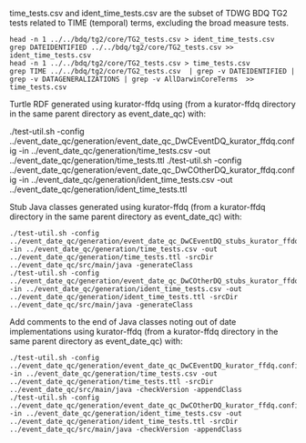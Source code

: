 time_tests.csv and ident_time_tests.csv are the subset of TDWG BDQ TG2 tests related to TIME (temporal) terms, excluding the broad measure tests.

    head -n 1 ../../bdq/tg2/core/TG2_tests.csv > ident_time_tests.csv
    grep DATEIDENTIFIED ../../bdq/tg2/core/TG2_tests.csv >> ident_time_tests.csv
    head -n 1 ../../bdq/tg2/core/TG2_tests.csv > time_tests.csv
    grep TIME ../../bdq/tg2/core/TG2_tests.csv  | grep -v DATEIDENTIFIED | grep -v DATAGENERALIZATIONS | grep -v AllDarwinCoreTerms  >> time_tests.csv

Turtle RDF generated using kurator-ffdq using (from a kurator-ffdq directory in the same parent directory as event_date_qc) with:

   ./test-util.sh -config ../event_date_qc/generation/event_date_qc_DwCEventDQ_kurator_ffdq.config -in ../event_date_qc/generation/time_tests.csv -out ../event_date_qc/generation/time_tests.ttl
   ./test-util.sh -config ../event_date_qc/generation/event_date_qc_DwCOtherDQ_kurator_ffdq.config -in ../event_date_qc/generation/ident_time_tests.csv -out ../event_date_qc/generation/ident_time_tests.ttl 


Stub Java classes generated using kurator-ffdq (from a kurator-ffdq directory in the same parent directory as event_date_qc) with: 

    ./test-util.sh -config ../event_date_qc/generation/event_date_qc_DwCEventDQ_stubs_kurator_ffdq.config -in ../event_date_qc/generation/time_tests.csv -out ../event_date_qc/generation/time_tests.ttl -srcDir ../event_date_qc/src/main/java -generateClass
    ./test-util.sh -config ../event_date_qc/generation/event_date_qc_DwCOtherDQ_stubs_kurator_ffdq.config -in ../event_date_qc/generation/ident_time_tests.csv -out ../event_date_qc/generation/ident_time_tests.ttl -srcDir ../event_date_qc/src/main/java -generateClass


Add comments to the end of Java classes noting out of date implementations using kurator-ffdq (from a kurator-ffdq directory in the same parent directory as event_date_qc) with: 

    ./test-util.sh -config ../event_date_qc/generation/event_date_qc_DwCEventDQ_kurator_ffdq.config -in ../event_date_qc/generation/time_tests.csv -out ../event_date_qc/generation/time_tests.ttl -srcDir ../event_date_qc/src/main/java -checkVersion -appendClass
    ./test-util.sh -config ../event_date_qc/generation/event_date_qc_DwCOtherDQ_kurator_ffdq.config -in ../event_date_qc/generation/ident_time_tests.csv -out ../event_date_qc/generation/ident_time_tests.ttl -srcDir ../event_date_qc/src/main/java -checkVersion -appendClass

